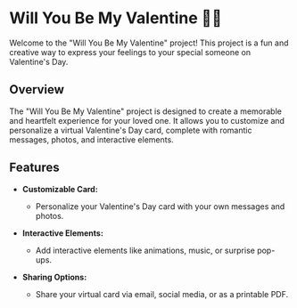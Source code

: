 # Will You Be My Valentine 💖🌹

Welcome to the "Will You Be My Valentine" project! This project is a fun and creative way to express your feelings to your special someone on Valentine's Day.

## Overview

The "Will You Be My Valentine" project is designed to create a memorable and heartfelt experience for your loved one. It allows you to customize and personalize a virtual Valentine's Day card, complete with romantic messages, photos, and interactive elements.

## Features

- **Customizable Card:**
  - Personalize your Valentine's Day card with your own messages and photos.

- **Interactive Elements:**
  - Add interactive elements like animations, music, or surprise pop-ups.

- **Sharing Options:**
  - Share your virtual card via email, social media, or as a printable PDF.

